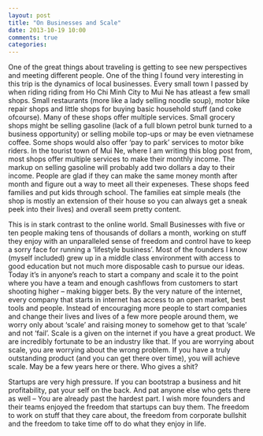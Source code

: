 ```yaml
---
layout: post
title: "On Businesses and Scale"
date: 2013-10-19 10:00
comments: true
categories: 
---
```


One of the great things about traveling is getting to see new perspectives and meeting different people. One of the thing I found very interesting in this trip is the dynamics of local businesses. Every small town I passed by when riding riding from Ho Chi Minh City to Mui Ne has atleast a few small shops. Small restaurants (more like a lady selling noodle soup), motor bike repair shops and little shops for buying basic household stuff (and coke ofcourse). Many of these shops offer multiple services. Small grocery shops might be selling gasoline (lack of a full blown petrol bunk turned to a business opportunity) or selling mobile top-ups or may be even vietnamese coffee. Some shops would also offer &lsquo;pay to park&rsquo; services to motor bike riders. In the tourist town of Mui Ne, where I am writing this blog post from, most shops offer multiple services to make their monthly income. The markup on selling gasoline will probably add two dollars a day to their income. People are glad if they can make the same money month after month and figure out a way to meet all their expeneses. These shops feed families and put kids through school. The families eat simple meals (the shop is mostly an extension of their house so you can always get a sneak peek into their lives) and overall seem pretty content.

This is in stark contrast to the online world.  Small Businesses with five or ten people making tens of thousands of dollars a month, working on stuff they enjoy with an unparalleled sense of freedom and control have to keep a sorry face for running a &lsquo;lifestyle business&rsquo;. Most of the founders I know (myself included) grew up in a middle class environment with access to good education but not much more disposable cash to pursue our ideas. Today it&rsquo;s in anyone&rsquo;s reach to start a company and scale it to the point where you have a team and enough cashflows from customers to start shooting higher &ndash; making bigger bets. By the very nature of the internet, every company that starts in internet has access to an open market, best tools and people. Instead of encouraging more people to start companies and change their lives and lives of a few more people around them, we worry only about &lsquo;scale&rsquo; and raising money to somehow get to that &lsquo;scale&rsquo; and not &lsquo;fail&rsquo;. Scale is a given on the internet if you have a great product. We are incredibly fortunate to be an industry like that. If you are worrying about scale, you are worrying about the wrong problem. If you have a truly outstanding product (and you can get there over time), you will achieve scale. May be a few years here or there. Who gives a shit?

Startups are very high pressure. If you can bootstrap a business and hit profitability, pat your self on the back. And pat anyone else who gets there as well &ndash; You are already past the hardest part. I wish more founders and their teams enjoyed the freedom that startups can buy them. The freedom to work on stuff that they care about, the freedom from corporate bullshit and the freedom to take time off to do what they enjoy in life.

